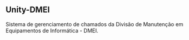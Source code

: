 ## Unity-DMEI
Sistema de gerenciamento de chamados da Divisão de Manutenção em Equipamentos de Informática - DMEI.
